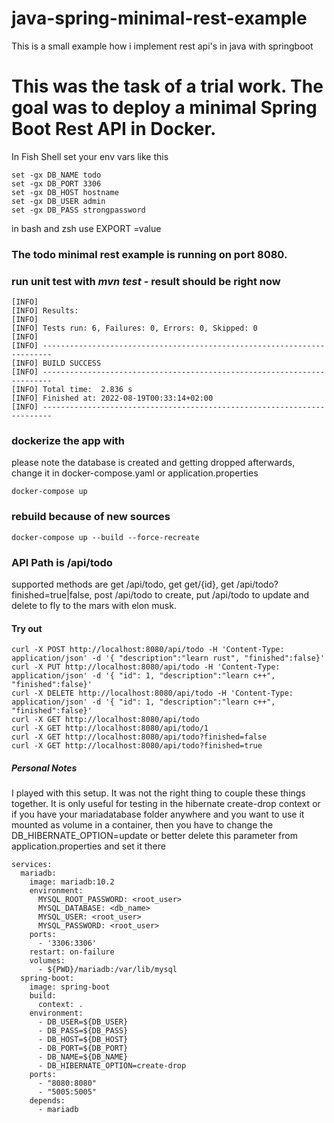 # java-spring-minimal-rest-example
This is a small example how i implement rest api's in java with springboot

# This was the task of a trial work. The goal was to deploy a minimal Spring Boot Rest API in Docker. 

In Fish Shell set your env vars like this
```
set -gx DB_NAME todo
set -gx DB_PORT 3306
set -gx DB_HOST hostname
set -gx DB_USER admin
set -gx DB_PASS strongpassword
```
in bash and zsh use EXPORT <varname>=value

### The todo minimal rest example is running on port 8080.

### run unit test with *mvn test* - result should be right now
```
[INFO] 
[INFO] Results:
[INFO] 
[INFO] Tests run: 6, Failures: 0, Errors: 0, Skipped: 0
[INFO] 
[INFO] ------------------------------------------------------------------------
[INFO] BUILD SUCCESS
[INFO] ------------------------------------------------------------------------
[INFO] Total time:  2.836 s
[INFO] Finished at: 2022-08-19T00:33:14+02:00
[INFO] ------------------------------------------------------------------------
```

### dockerize the app with
please note the database is created and getting dropped afterwards, change it in docker-compose.yaml or 
application.properties
```
docker-compose up 
```

### rebuild because of new sources
```
docker-compose up --build --force-recreate
```

### API Path is /api/todo
supported methods are get /api/todo, get get/{id}, get /api/todo?finished=true|false,  post /api/todo to create, put /api/todo to update and delete to fly to the mars with elon musk.  

#### Try out

``` 
curl -X POST http://localhost:8080/api/todo -H 'Content-Type: application/json' -d '{ "description":"learn rust", "finished":false}'
curl -X PUT http://localhost:8080/api/todo -H 'Content-Type: application/json' -d '{ "id": 1, "description":"learn c++", "finished":false}'
curl -X DELETE http://localhost:8080/api/todo -H 'Content-Type: application/json' -d '{ "id": 1, "description":"learn c++", "finished":false}'
curl -X GET http://localhost:8080/api/todo 
curl -X GET http://localhost:8080/api/todo/1
curl -X GET http://localhost:8080/api/todo?finished=false
curl -X GET http://localhost:8080/api/todo?finished=true
```




##### Personal Notes
I played with this setup. It was not the right thing to couple these things together. It is only useful for
testing in the hibernate create-drop context or if you have your mariadatabase folder anywhere and you want to 
use it mounted as volume in a container, then you have to change the DB_HIBERNATE_OPTION=update or better delete this
parameter from application.properties and set it there
```
services:
  mariadb:
    image: mariadb:10.2
    environment:
      MYSQL_ROOT_PASSWORD: <root_user>
      MYSQL_DATABASE: <db_name>
      MYSQL_USER: <root_user>
      MYSQL_PASSWORD: <root_user>
    ports:
      - '3306:3306'
    restart: on-failure
    volumes:
      - ${PWD}/mariadb:/var/lib/mysql
  spring-boot:
    image: spring-boot
    build:
      context: .
    environment:
      - DB_USER=${DB_USER}
      - DB_PASS=${DB_PASS}
      - DB_HOST=${DB_HOST}
      - DB_PORT=${DB_PORT}
      - DB_NAME=${DB_NAME}
      - DB_HIBERNATE_OPTION=create-drop
    ports:
      - "8080:8080"
      - "5005:5005"
    depends:
      - mariadb   
```